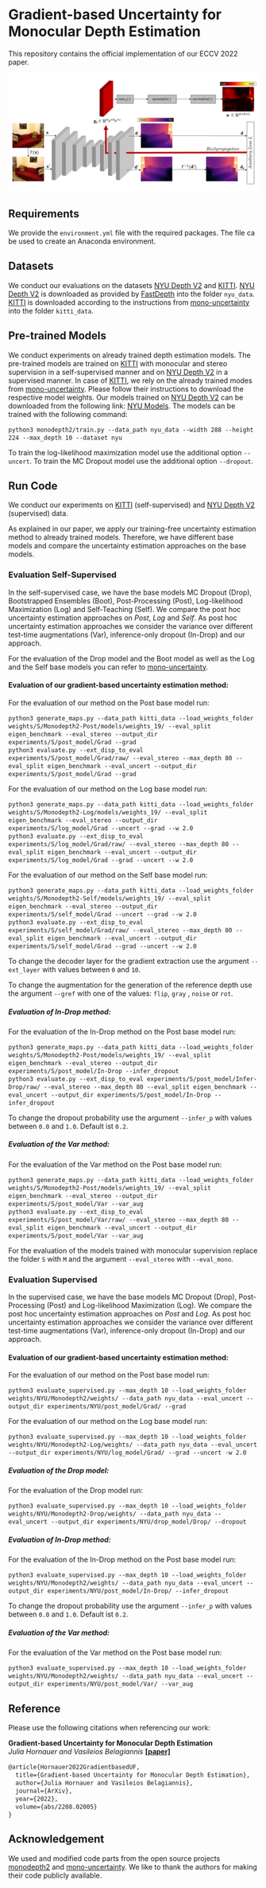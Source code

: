 # Gradient-based Uncertainty for Monocular Depth Estimation

This repository contains the official implementation of our  ECCV 2022 paper. 

![Overview](images/github_overview.jpg)

## Requirements
We provide the `environment.yml` file with the required packages. The file ca be used to create an Anaconda environment. 

## Datasets
We conduct our evaluations on the datasets [NYU Depth V2](https://cs.nyu.edu/~silberman/datasets/nyu_depth_v2.html) and [KITTI](http://www.cvlibs.net/datasets/kitti/raw_data.php). 
[NYU Depth V2](https://cs.nyu.edu/~silberman/datasets/nyu_depth_v2.html) is downloaded as provided by [FastDepth](https://github.com/dwofk/fast-depth) into the folder `nyu_data`. [KITTI](http://www.cvlibs.net/datasets/kitti/raw_data.php) is downloaded according to the instructions from [mono-uncertainty](https://github.com/mattpoggi/mono-uncertainty) into the folder `kitti_data`.


## Pre-trained Models 
We conduct experiments on already trained depth estimation models. The pre-trained models are trained on [KITTI](http://www.cvlibs.net/datasets/kitti/raw_data.php) with monocular and stereo supervision in a self-supervised manner and on [NYU Depth V2](https://cs.nyu.edu/~silberman/datasets/nyu_depth_v2.html) in a supervised manner.
In case of [KITTI](http://www.cvlibs.net/datasets/kitti/raw_data.php), we rely on the already trained modes from [mono-uncertainty](https://github.com/mattpoggi/mono-uncertainty). Please follow their instructions to download the respective model weights. 
Our models trained on [NYU Depth V2](https://cs.nyu.edu/~silberman/datasets/nyu_depth_v2.html) can be downloaded from the following link: [NYU Models](https://cloudstore.uni-ulm.de/s/7pZn39CTFyMwPBA).
The models can be trained with the following command: 
```
python3 monodepth2/train.py --data_path nyu_data --width 288 --height 224 --max_depth 10 --dataset nyu  
```
To train the log-likelihood maximization model use the additional option `--uncert`. To train the MC Dropout model use the additional option `--dropout`.


## Run Code 
We conduct our experiments on [KITTI](http://www.cvlibs.net/datasets/kitti/raw_data.php) (self-supervised) and [NYU Depth V2](https://cs.nyu.edu/~silberman/datasets/nyu_depth_v2.html) (supervised) data. 

As explained in our paper, we apply our training-free uncertainty estimation method to already trained models. Therefore, we have different base models and compare the uncertainty estimation approaches on the base models.

### Evaluation Self-Supervised
In the self-supervised case, we have the base models MC Dropout (Drop), Bootstrapped Ensembles (Boot), Post-Processing (Post), Log-likelihood Maximization (Log) and Self-Teaching (Self).
We compare the post hoc uncertainty estimation approaches on *Post*, *Log* and *Self*. As post hoc uncertainty estimation approaches we consider the variance over different test-time augmentations (Var), inference-only dropout (In-Drop) and our approach.

For the evaluation of the Drop model and the Boot model as well as the Log and the Self base models you can refer to [mono-uncertainty](https://github.com/mattpoggi/mono-uncertainty).

#### Evaluation of our gradient-based uncertainty estimation method:
For the evaluation of our method on the Post base model run: 
```
python3 generate_maps.py --data_path kitti_data --load_weights_folder weights/S/Monodepth2-Post/models/weights_19/ --eval_split eigen_benchmark --eval_stereo --output_dir experiments/S/post_model/Grad --grad
python3 evaluate.py --ext_disp_to_eval experiments/S/post_model/Grad/raw/ --eval_stereo --max_depth 80 --eval_split eigen_benchmark --eval_uncert --output_dir experiments/S/post_model/Grad --grad
```

For the evaluation of our method on the Log base model run: 
```
python3 generate_maps.py --data_path kitti_data --load_weights_folder weights/S/Monodepth2-Log/models/weights_19/ --eval_split eigen_benchmark --eval_stereo --output_dir experiments/S/log_model/Grad --uncert --grad --w 2.0 
python3 evaluate.py --ext_disp_to_eval experiments/S/log_model/Grad/raw/ --eval_stereo --max_depth 80 --eval_split eigen_benchmark --eval_uncert --output_dir experiments/S/log_model/Grad --grad --uncert --w 2.0
```

For the evaluation of our method on the Self base model run: 
```
python3 generate_maps.py --data_path kitti_data --load_weights_folder weights/S/Monodepth2-Self/models/weights_19/ --eval_split eigen_benchmark --eval_stereo --output_dir experiments/S/self_model/Grad --uncert --grad --w 2.0 
python3 evaluate.py --ext_disp_to_eval experiments/S/self_model/Grad/raw/ --eval_stereo --max_depth 80 --eval_split eigen_benchmark --eval_uncert --output_dir experiments/S/self_model/Grad --grad --uncert --w 2.0
```

To change the decoder layer for the gradient extraction use the argument `--ext_layer` with values between `0` and `10`.

To change the augmentation for the generation of the reference depth use the argument `--gref` with one of the values: `flip`, `gray` , `noise` or `rot`. 

##### Evaluation of In-Drop method: 
For the evaluation of the In-Drop method on the Post base model run: 
```
python3 generate_maps.py --data_path kitti_data --load_weights_folder weights/S/Monodepth2-Post/models/weights_19/ --eval_split eigen_benchmark --eval_stereo --output_dir experiments/S/post_model/In-Drop --infer_dropout
python3 evaluate.py --ext_disp_to_eval experiments/S/post_model/Infer-Drop/raw/ --eval_stereo --max_depth 80 --eval_split eigen_benchmark --eval_uncert --output_dir experiments/S/post_model/In-Drop --infer_dropout
```

To change the dropout probability use the argument `--infer_p` with values between `0.0` and `1.0`. Default ist `0.2`. 


##### Evaluation of the Var method: 
For the evaluation of the Var method on the Post base model run: 
```
python3 generate_maps.py --data_path kitti_data --load_weights_folder weights/S/Monodepth2-Post/models/weights_19/ --eval_split eigen_benchmark --eval_stereo --output_dir experiments/S/post_model/Var --var_aug
python3 evaluate.py --ext_disp_to_eval experiments/S/post_model/Var/raw/ --eval_stereo --max_depth 80 --eval_split eigen_benchmark --eval_uncert --output_dir experiments/S/post_model/Var --var_aug
```

For the evaluation of the models trained with monocular supervision replace the folder `S` with `M` and the argument `--eval_stereo` with `--eval_mono`. 

### Evaluation Supervised
In the supervised case, we have the base models MC Dropout (Drop), Post-Processing (Post) and Log-likelihood Maximization (Log).
We compare the post hoc uncertainty estimation approaches on *Post* and *Log*. As post hoc uncertainty estimation approaches we consider the variance over different test-time augmentations (Var), inference-only dropout (In-Drop) and our approach.

#### Evaluation of our gradient-based uncertainty estimation method: 
For the evaluation of our method on the Post base model run: 
```
python3 evaluate_supervised.py --max_depth 10 --load_weights_folder weights/NYU/Monodepth2/weights/ --data_path nyu_data --eval_uncert --output_dir experiments/NYU/post_model/Grad/ --grad 
```

For the evaluation of our method on the Log base model run: 
```
python3 evaluate_supervised.py --max_depth 10 --load_weights_folder weights/NYU/Monodepth2-Log/weights/ --data_path nyu_data --eval_uncert --output_dir experiments/NYU/log_model/Grad/ --grad --uncert -w 2.0 
```

##### Evaluation of the Drop model: 
For the evaluation of the Drop model run: 
```
python3 evaluate_supervised.py --max_depth 10 --load_weights_folder weights/NYU/Monodepth2-Drop/weights/ --data_path nyu_data --eval_uncert --output_dir experiments/NYU/drop_model/Drop/ --dropout
```

##### Evaluation of In-Drop method: 
For the evaluation of the In-Drop method on the Post base model run: 
```
python3 evaluate_supervised.py --max_depth 10 --load_weights_folder weights/NYU/Monodepth2/weights/ --data_path nyu_data --eval_uncert --output_dir experiments/NYU/post_model/In-Drop/ --infer_dropout
```

To change the dropout probability use the argument `--infer_p` with values between `0.0` and `1.0`. Default ist `0.2`. 


##### Evaluation of the Var method: 
For the evaluation of the Var method on the Post base model run: 
```
python3 evaluate_supervised.py --max_depth 10 --load_weights_folder weights/NYU/Monodepth2/weights/ --data_path nyu_data --eval_uncert --output_dir experiments/NYU/post_model/Var/ --var_aug
```

## Reference
Please use the following citations when referencing our work:

**Gradient-based Uncertainty for Monocular Depth Estimation** \
*Julia Hornauer and Vasileios Belagiannis* **[[paper]](https://arxiv.org/abs/2208.02005)**
```
@article{Hornauer2022GradientbasedUF,
  title={Gradient-based Uncertainty for Monocular Depth Estimation},
  author={Julia Hornauer and Vasileios Belagiannis},
  journal={ArXiv},
  year={2022},
  volume={abs/2208.02005}
}
``` 

## Acknowledgement
We used and modified code parts from the open source projects [monodepth2](https://github.com/nianticlabs/monodepth2) and [mono-uncertainty](https://github.com/mattpoggi/mono-uncertainty). We like to thank the authors for making their code publicly available. 